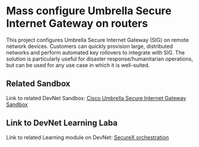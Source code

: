 Mass configure Umbrella Secure Internet Gateway on routers
=====================================
This project configures Umbrella Secure Internet Gateway (SIG) on remote
network devices. Customers can quickly provision large, distributed networks
and perform automated key rollovers to integrate with SIG. The solution is
particularly useful for disaster response/humanitarian operations, but can be
used for any use case in which it is well-suited.


## Related Sandbox
Link to related DevNet Sandbox:
[Cisco Umbrella Secure Internet Gateway Sandbox](https://devnetsandbox.cisco.com/RM/Diagram/Index/1ce48361-eefc-4812-93d5-4915496a1176?diagramType=Topology)

## Link to DevNet Learning Laba
Link to related Learning module on DevNet:
[SecureX orchestration](https://developer.cisco.com/learning/modules/SecureX-orchestration)


